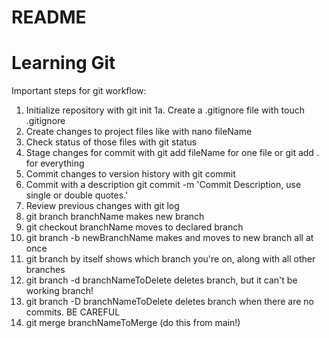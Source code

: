 # README #
# Learning Git

Important steps for git workflow:

1. Initialize repository with git init
  1a. Create a .gitignore file with touch .gitignore
2. Create changes to project files like with nano fileName
3. Check status of those files with git status
4. Stage changes for commit with git add fileName for one file or git add . for everything
5. Commit changes to version history with git commit
6. Commit with a description git commit -m 'Commit Description, use single or double quotes.'
7. Review previous changes with git log
8. git branch branchName makes new branch
9. git checkout branchName moves to declared branch
10. git branch -b newBranchName makes and moves to new branch all at once
11. git branch by itself shows which branch you're on, along with all other branches 
12. git branch -d branchNameToDelete deletes branch, but it can't be working branch!
13. git branch -D branchNameToDelete deletes branch when there are no commits. BE CAREFUL
14. git merge branchNameToMerge (do this from main!)
